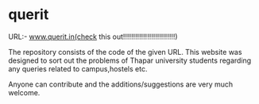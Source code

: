 # querit

URL:- www.querit.in(check this out!!!!!!!!!!!!!!!!!!!!!!!!!!)

The repository consists of the code of the given URL.
This website was designed to sort out the problems of Thapar university students regarding any queries related to campus,hostels etc.

Anyone can contribute and the additions/suggestions are very much welcome.
